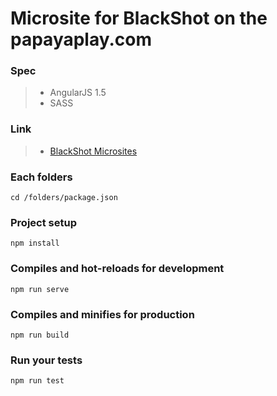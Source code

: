 # Microsite for BlackShot on the papayaplay.com 

### Spec
> - AngularJS 1.5
> - SASS

### Link
> - [BlackShot Microsites](https://blackshot.papayaplay.com/bsglb.do?tp=update)

### Each folders 
```
cd /folders/package.json
```

### Project setup
```
npm install
```

### Compiles and hot-reloads for development
```
npm run serve
```

### Compiles and minifies for production
```
npm run build
```

### Run your tests
```
npm run test
```
